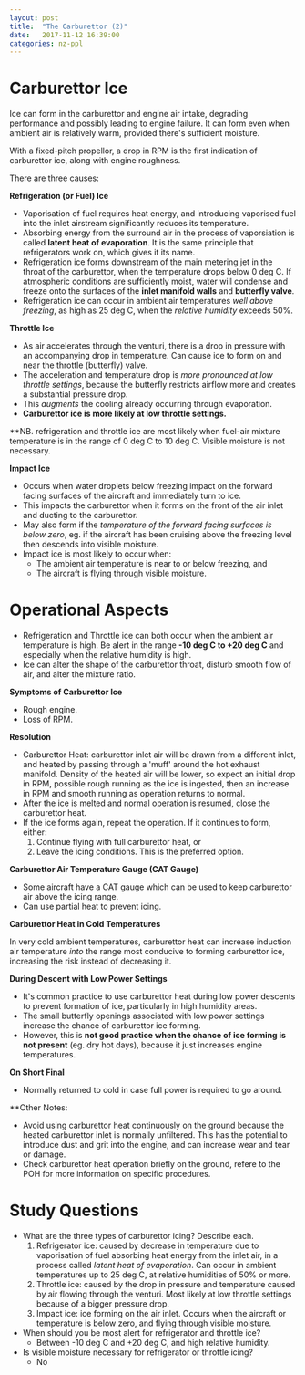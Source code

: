 ```yaml
---
layout: post
title:  "The Carburettor (2)"
date:   2017-11-12 16:39:00
categories: nz-ppl
---
```


# Carburettor Ice

Ice can form in the carburettor and engine air intake, degrading performance
and possibly leading to engine failure. It can form even when ambient air
is relatively warm, provided there's sufficient moisture.

With a fixed-pitch propellor, a drop in RPM is the first indication of
carburettor ice, along with engine roughness.

There are three causes:

**Refrigeration (or Fuel) Ice**

 * Vaporisation of fuel requires heat energy, and introducing vaporised
   fuel into the inlet airstream significantly reduces its temperature.
 * Absorbing energy from the surround air in the process of vaporsiation
   is called **latent heat of evaporation**. It is the same principle
   that refrigerators work on, which gives it its name.
 * Refrigeration ice forms downstream of the main metering jet in the
   throat of the carburettor, when the temperature drops below 0 deg C.
   If atmospheric conditions are sufficiently moist, water will condense
   and freeze onto the surfaces of the **inlet manifold walls** and
   **butterfly valve**.
 * Refrigeration ice can occur in ambient air temperatures *well above
   freezing*, as high as 25 deg C, when the *relative humidity* exceeds
   50%.

**Throttle Ice**

 * As air accelerates through the venturi, there is a drop in pressure
   with an accompanying drop in temperature. Can cause ice to form on
   and near the throttle (butterfly) valve.
 * The acceleration and temperature drop is *more pronounced at low throttle
   settings*, because the butterfly restricts airflow more and creates a
   substantial pressure drop.
 * This *augments* the cooling already occurring through evaporation.
 * **Carburettor ice is more likely at low throttle settings.**

**NB. refrigeration and throttle ice are most likely when fuel-air mixture
temperature is in the range of 0 deg C to 10 deg C. Visible moisture is
not necessary.

**Impact Ice**

 * Occurs when water droplets below freezing impact on the forward facing
   surfaces of the aircraft and immediately turn to ice.
 * This impacts the carburettor when it forms on the front of the air
   inlet and ducting to the carburettor.
 * May also form if the *temperature of the forward facing surfaces is
   below zero*, eg. if the aircraft has been cruising above the freezing
   level then descends into visible moisture.
 * Impact ice is most likely to occur when:
    * The ambient air temperature is near to or below freezing, and
    * The aircraft is flying through visible moisture.

# Operational Aspects

 * Refrigeration and Throttle ice can both occur when the ambient air
   temperature is high. Be alert in the range **-10 deg C to +20 deg C**
   and especially when the relative humidity is high.
 * Ice can alter the shape of the carburettor throat, disturb smooth flow
   of air, and alter the mixture ratio.

**Symptoms of Carburettor Ice**

 * Rough engine.
 * Loss of RPM.

**Resolution**

 * Carburettor Heat: carburettor inlet air will be drawn from a different
   inlet, and heated by passing through a 'muff' around the hot exhaust
   manifold. Density of the heated air will be lower, so expect an initial
   drop in RPM, possible rough running as the ice is ingested, then an
   increase in RPM and smooth running as operation returns to normal.
 * After the ice is melted and normal operation is resumed, close the
   carburettor heat.
 * If the ice forms again, repeat the operation. If it continues to form,
   either:
    1. Continue flying with full carburettor heat, or
    2. Leave the icing conditions. This is the preferred option.

**Carburettor Air Temperature Gauge (CAT Gauge)**

 * Some aircraft have a CAT gauge which can be used to keep carburettor
   air above the icing range.
 * Can use partial heat to prevent icing.

**Carburettor Heat in Cold Temperatures**

In very cold ambient temperatures, carburettor heat can increase induction
air temperature *into* the range most conducive to forming carburettor
ice, increasing the risk instead of decreasing it.

**During Descent with Low Power Settings**

 * It's common practice to use carburettor heat during low power descents
   to prevent formation of ice, particularly in high humidity areas.
 * The small butterfly openings associated with low power settings
   increase the chance of carburettor ice forming.
 * However, this is **not good practice when the chance of ice forming
   is not present** (eg. dry hot days), because it just increases engine
   temperatures.

**On Short Final**

 * Normally returned to cold in case full power is required to go around.

**Other Notes:

 * Avoid using carburettor heat continuously on the ground because the
   heated carburettor inlet is normally unfiltered. This has the potential
   to introduce dust and grit into the engine, and can increase wear and
   tear or damage.
 * Check carburettor heat operation briefly on the ground, refere to the
   POH for more information on specific procedures.

# **Study Questions**

 * What are the three types of carburettor icing? Describe each.
    1. Refrigerator ice: caused by decrease in temperature due to
       vaporisation of fuel absorbing heat energy from the inlet air,
       in a process called *latent heat of evaporation*. Can occur in
       ambient temperatures up to 25 deg C, at relative humidities of
       50% or more.
    2. Throttle ice: caused by the drop in pressure and temperature
       caused by air flowing through the venturi. Most likely at low
       throttle settings because of a bigger pressure drop.
    3. Impact ice: ice forming on the air inlet. Occurs when the aircraft
       or temperature is below zero, and flying through visible moisture.
 * When should you be most alert for refrigerator and throttle ice?
    * Between -10 deg C and +20 deg C, and high relative humidity.
 * Is visible moisture necessary for refrigerator or throttle icing?
    * No
